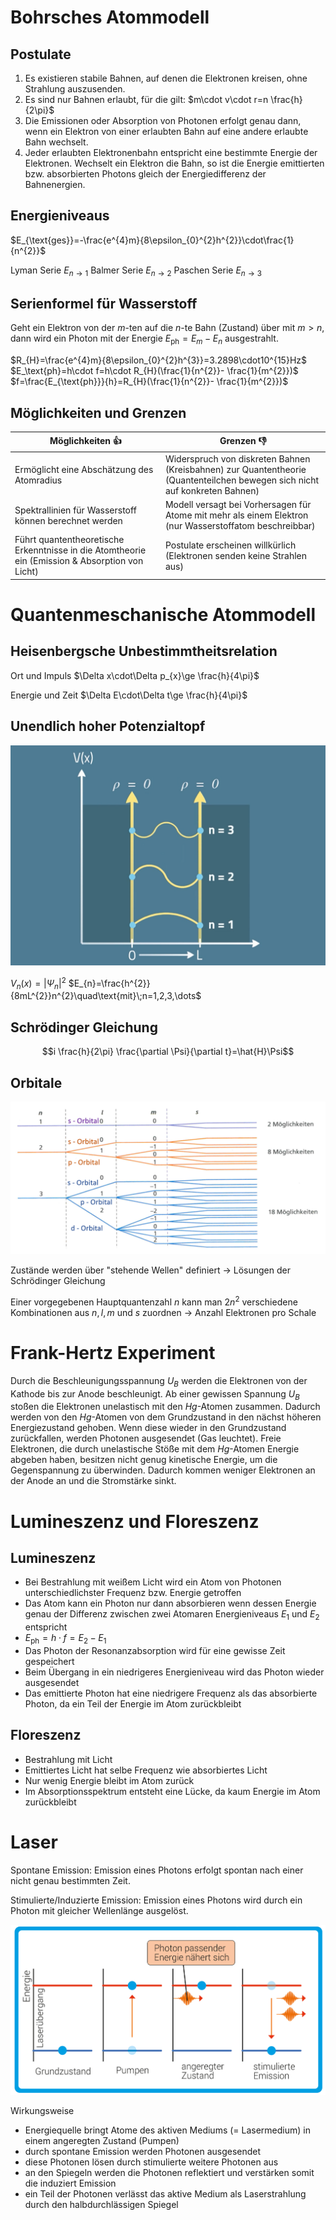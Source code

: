 # Bohrsches Atommodell

## Postulate

1. Es existieren stabile Bahnen, auf denen die Elektronen kreisen, ohne Strahlung auszusenden.
2. Es sind nur Bahnen erlaubt, für die gilt: $m\cdot v\cdot r=n \frac{h}{2\pi}$
3. Die Emissionen oder Absorption von Photonen erfolgt genau dann, wenn ein Elektron von einer erlaubten Bahn auf eine andere erlaubte Bahn wechselt.
4. Jeder erlaubten Elektronenbahn entspricht eine bestimmte Energie der Elektronen. Wechselt ein Elektron die Bahn, so ist die Energie emittierten bzw. absorbierten Photons gleich der Energiedifferenz der Bahnenergien.

## Energieniveaus

$E_{\text{ges}}=-\frac{e^{4}m}{8\epsilon_{0}^{2}h^{2}}\cdot\frac{1}{n^{2}}$

Lyman Serie $E_{n\to1}$
Balmer Serie $E_{n\to2}$
Paschen Serie $E_{n\to3}$

## Serienformel für Wasserstoff

Geht ein Elektron von der $m$-ten auf die $n$-te Bahn (Zustand) über mit $m>n$, dann wird ein Photon mit der Energie $E_{\text{ph}}=E_{m}-E_{n}$ ausgestrahlt.

$R_{H}=\frac{e^{4}m}{8\epsilon_{0}^{2}h^{3}}=3.2898\cdot10^{15}Hz$
$E_\text{ph}=h\cdot f=h\cdot R_{H}(\frac{1}{n^{2}}- \frac{1}{m^{2}})$
$f=\frac{E_{\text{ph}}}{h}=R_{H}(\frac{1}{n^{2}}- \frac{1}{m^{2}})$

## Möglichkeiten und Grenzen

| Möglichkeiten 👍                                                                                | Grenzen 👎                                                                                                                  |
| ----------------------------------------------------------------------------------------------- | --------------------------------------------------------------------------------------------------------------------------- |
| Ermöglicht eine Abschätzung des Atomradius                                                      | Widerspruch von diskreten Bahnen (Kreisbahnen) zur Quantentheorie (Quantenteilchen bewegen sich nicht auf konkreten Bahnen) |
| Spektrallinien für Wasserstoff können berechnet werden                                          | Modell versagt bei Vorhersagen für Atome mit mehr als einem Elektron (nur Wasserstoffatom beschreibbar)                     |
| Führt quantentheoretische Erkenntnisse in die Atomtheorie ein (Emission & Absorption von Licht) | Postulate erscheinen willkürlich (Elektronen senden keine Strahlen aus)                                                     |

# Quantenmeschanische Atommodell

## Heisenbergsche Unbestimmtheitsrelation

Ort und Impuls $\Delta x\cdot\Delta p_{x}\ge \frac{h}{4\pi}$

Energie und Zeit $\Delta E\cdot\Delta t\ge \frac{h}{4\pi}$

## Unendlich hoher Potenzialtopf

![](../Working%20Materials/Atommodell/Potenzialtopf.png)

$V_{n}(x)=|\Psi_{n}|^{2}$
$E_{n}=\frac{h^{2}}{8mL^{2}}n^{2}\quad\text{mit}\;n=1,2,3,\dots$

## Schrödinger Gleichung

$$i \frac{h}{2\pi} \frac{\partial \Psi}{\partial t}=\hat{H}\Psi$$

## Orbitale

![](../Working%20Materials/Atommodell/Orbitale.png)

Zustände werden über "stehende Wellen" definiert → Lösungen der Schrödinger Gleichung

Einer vorgegebenen Hauptquantenzahl $n$ kann man $2n^{2}$ verschiedene Kombinationen aus $n,l,m$ und $s$ zuordnen → Anzahl Elektronen pro Schale

# Frank-Hertz Experiment

Durch die Beschleunigungsspannung $U_{B}$ werden die Elektronen von der Kathode bis zur Anode beschleunigt. Ab einer gewissen Spannung $U_{B}$ stoßen die Elektronen unelastisch mit den $Hg$-Atomen zusammen. Dadurch werden von den $Hg$-Atomen von dem Grundzustand in den nächst höheren Energiezustand gehoben. Wenn diese wieder in den Grundzustand zurückfallen, werden Photonen ausgesendet (Gas leuchtet).
Freie Elektronen, die durch unelastische Stöße mit dem $Hg$-Atomen Energie abgeben haben, besitzen nicht genug kinetische Energie, um die Gegenspannung zu überwinden. Dadurch kommen weniger Elektronen an der Anode an und die Stromstärke sinkt.

# Lumineszenz und Floreszenz

## Lumineszenz

- Bei Bestrahlung mit weißem Licht wird ein Atom von Photonen unterschiedlichster Frequenz bzw. Energie getroffen
- Das Atom kann ein Photon nur dann absorbieren wenn dessen Energie genau der Differenz zwischen zwei Atomaren Energieniveaus $E_{1}$ und $E_{2}$ entspricht
- $E_{\text{ph}}=h\cdot f=E_{2}-E_{1}$
- Das Photon der Resonanzabsorption wird für eine gewisse Zeit gespeichert
- Beim Übergang in ein niedrigeres Energieniveau wird das Photon wieder ausgesendet
- Das emittierte Photon hat eine niedrigere Frequenz als das absorbierte Photon, da ein Teil der Energie im Atom zurückbleibt

## Floreszenz

- Bestrahlung mit Licht
- Emittiertes Licht hat selbe Frequenz wie absorbiertes Licht
- Nur wenig Energie bleibt im Atom zurück
- Im Absorptionsspektrum entsteht eine Lücke, da kaum Energie im Atom zurückbleibt

# Laser

Spontane Emission: Emission eines Photons erfolgt spontan nach einer nicht genau bestimmten Zeit.

Stimulierte/Induzierte Emission: Emission eines Photons wird durch ein Photon mit gleicher Wellenlänge ausgelöst.

![](../Working%20Materials/Atommodell/Stimulierte%20Emission.jpg)

Wirkungsweise
- Energiequelle bringt Atome des aktiven Mediums (= Lasermedium) in einem angeregten Zustand (Pumpen)
- durch spontane Emission werden Photonen ausgesendet
- diese Photonen lösen durch stimulierte weitere Photonen aus
- an den Spiegeln werden die Photonen reflektiert und verstärken somit die induziert Emission
- ein Teil der Photonen verlässt das aktive Medium als Laserstrahlung durch den halbdurchlässigen Spiegel